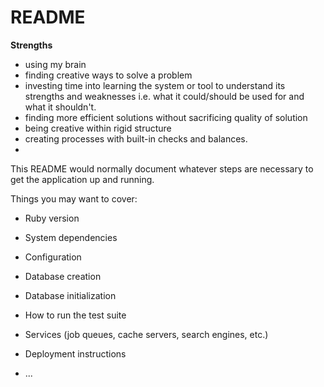 # README

__Strengths__
* using my brain
* finding creative ways to solve a problem
* investing time into learning the system or tool to understand its strengths and weaknesses i.e. what it could/should be used for and what it shouldn't.
* finding more efficient solutions without sacrificing quality of solution
* being creative within rigid structure
* creating processes with built-in checks and balances.
*


This README would normally document whatever steps are necessary to get the
application up and running.

Things you may want to cover:

* Ruby version

* System dependencies

* Configuration

* Database creation

* Database initialization

* How to run the test suite

* Services (job queues, cache servers, search engines, etc.)

* Deployment instructions

* ...
